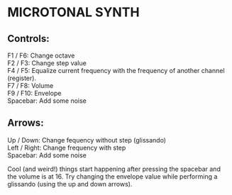 MICROTONAL SYNTH 
=================
 

 Controls:
-----------
 
F1 / F6: Change octave  <br>
F2 / F3: Change step value   <br>
F4 / F5: Equalize current frequency with the frequency of another channel (register).   <br>
F7 / F8:  Volume   <br>
F9 / F10:  Envelope   <br>
Spacebar:  Add some noise  <br>

Arrows:
-------

Up / Down:  Change fequency without step (glissando)   <br>
Left / Right:  Change frequency with step   <br>
Spacebar:  Add some noise 

Cool (and weird!) things start happening after pressing the spacebar and the volume is at 16.
Try changing the envelope value while performing a glissando (using the up and down arrows).

